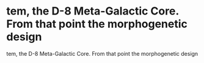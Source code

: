 # tem, the D-8 Meta-Galactic Core. From that point the morphogenetic design

tem, the D-8 Meta-Galactic Core. From that point the morphogenetic design
